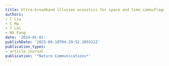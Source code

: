```yaml
---
title: Ultra-broadband illusion acoustics for space and time camouflages
authors:
- C Liu
- C Ma
- Y Lai
- NX Fang
date: '2024-01-01'
publishDate: '2025-09-18T04:29:52.205522Z'
publication_types:
- article-journal
publication: '*Nature Communications*'
---
```

